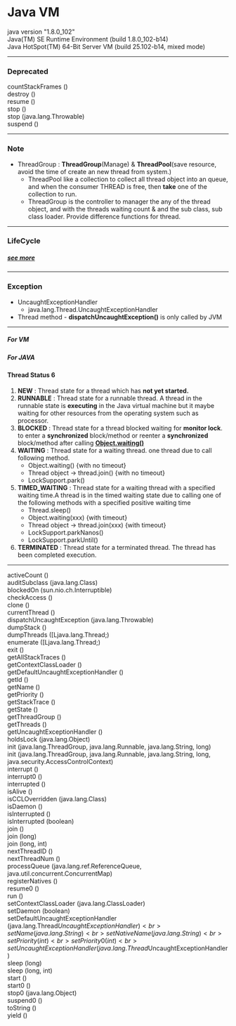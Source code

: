 # Java VM
java version "1.8.0_102"<br>
Java(TM) SE Runtime Environment (build 1.8.0_102-b14)<br>
Java HotSpot(TM) 64-Bit Server VM (build 25.102-b14, mixed mode)<br>
<hr>

### Deprecated 
countStackFrames ()<br>
destroy ()<br>
resume ()<br>
stop ()<br>
stop (java.lang.Throwable)<br>
suspend ()<br>
<hr>

### Note
*  ThreadGroup : <b>ThreadGroup</b>(Manage) & <b>ThreadPool</b>(save resource, avoid the time of create an new thread from system.)
    * ThreadPool like a collection to collect all thread object into an queue, and when the consumer THREAD is free, then <b>take</b> one of the collection to run.
    * ThreadGroup is the controller to manager the any of the thread object, and with the threads waiting count & and the sub class, sub class loader.
          Provide difference functions for thread.
<hr>

### LifeCycle
##### <a href="ThreadLifeCycle.md">see more</a>
<hr>

### Exception
* UncaughtExceptionHandler 
    * java.lang.Thread.UncaughtExceptionHandler
* Thread method - <b>dispatchUncaughtException()</b> is only called by JVM
<hr>

##### For VM

##### For JAVA

#### Thread Status 6

1. <b>NEW</b> : Thread state for a thread which has <b>not yet started.</b>
2. <b>RUNNABLE</b> : Thread state for a runnable thread.  A thread in the runnable state is <b>executing</b> in the Java virtual machine but it maybe waiting for other resources from the operating system such as processor.
3. <b>BLOCKED</b> : Thread state for a thread blocked waiting for <b>monitor lock</b>. to enter a <b>synchronized</b> block/method or reenter a <b>synchronized</b> block/method after calling <b><u>Object.waiting()</u></b>
4. <b>WAITING</b> : Thread state for a waiting thread. one thread due to call following method.
    <ul>
        <li> Object.waiting() {with no timeout}
        <li> Thread object -> thread.join() {with no timeout}
        <li> LockSupport.park()
    </ul>
5. <b>TIMED_WAITING</b> : Thread state for a waiting thread with a specified waiting time.A thread is in the timed waiting state due to calling one of the following methods with a specified positive waiting time
    <ul>
        <li> Thread.sleep()
        <li> Object.waiting(xxx) {with timeout}
        <li> Thread object -> thread.join(xxx) {with timeout}
        <li> LockSupport.parkNanos()
        <li> LockSupport.parkUntil()
    </ul>
6. <b>TERMINATED</b> : Thread state for a terminated thread. The thread has been completed execution.
<hr>


activeCount ()<br>
auditSubclass (java.lang.Class)<br>
blockedOn (sun.nio.ch.Interruptible)<br>
checkAccess ()<br>
clone ()<br>
currentThread ()<br>
dispatchUncaughtException (java.lang.Throwable)<br>
dumpStack ()<br>
dumpThreads ([Ljava.lang.Thread;)<br>
enumerate ([Ljava.lang.Thread;)<br>
exit ()<br>
getAllStackTraces ()<br>
getContextClassLoader ()<br>
getDefaultUncaughtExceptionHandler ()<br>
getId ()<br>
getName ()<br>
getPriority ()<br>
getStackTrace ()<br>
getState ()<br>
getThreadGroup ()<br>
getThreads ()<br>
getUncaughtExceptionHandler ()<br>
holdsLock (java.lang.Object)<br>
init (java.lang.ThreadGroup, java.lang.Runnable, java.lang.String, long)<br>
init (java.lang.ThreadGroup, java.lang.Runnable, java.lang.String, long, java.security.AccessControlContext)<br>
interrupt ()<br>
interrupt0 ()<br>
interrupted ()<br>
isAlive ()<br>
isCCLOverridden (java.lang.Class)<br>
isDaemon ()<br>
isInterrupted ()<br>
isInterrupted (boolean)<br>
join ()<br>
join (long)<br>
join (long, int)<br>
nextThreadID ()<br>
nextThreadNum ()<br>
processQueue (java.lang.ref.ReferenceQueue, java.util.concurrent.ConcurrentMap)<br>
registerNatives ()<br>
resume0 ()<br>
run ()<br>
setContextClassLoader (java.lang.ClassLoader)<br>
setDaemon (boolean)<br>
setDefaultUncaughtExceptionHandler (java.lang.Thread$UncaughtExceptionHandler)<br>
setName (java.lang.String)<br>
setNativeName (java.lang.String)<br>
setPriority (int)<br>
setPriority0 (int)<br>
setUncaughtExceptionHandler (java.lang.Thread$UncaughtExceptionHandler)<br>
sleep (long)<br>
sleep (long, int)<br>
start ()<br>
start0 ()<br>
stop0 (java.lang.Object)<br>
suspend0 ()<br>
toString ()<br>
yield ()<br>